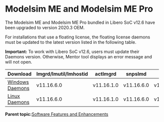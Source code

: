 # Modelsim ME and Modelsim ME Pro

The Modelsim ME and Modelsim ME Pro bundled in Libero SoC v12.6 have been upgraded to version 2020.3 OEM.

For installations that use a floating license, the floating license daemons must be updated to the latest version listed in the following table.

**Important:** To work with Libero SoC v12.6, users must update their Daemons version. Otherwise, Mentor tool displays an error message and will not open.

|Download|lmgrd/lmutil/lmhostid|actlmgrd|snpslmd|mgcld|
|--------|---------------------|--------|-------|-----|
|[Windows Daemons](http://www.microsemi.com/document-portal/doc_download/131992-windows-daemons)|v11.16.6.0|v11.16.1.0|v11.16.6.0|v11.16.4.0|
|[Linux Daemons](http://www.microsemi.com/document-portal/doc_download/131989-linux-daemons)|v11.16.6.0|v11.16.1.0|v11.16.6.0|v11.16.4.0|

**Parent topic:**[Software Features and Enhancements](GUID-0C8F8AEA-9445-4B14-83EE-0D7D82E81DB5.md)


